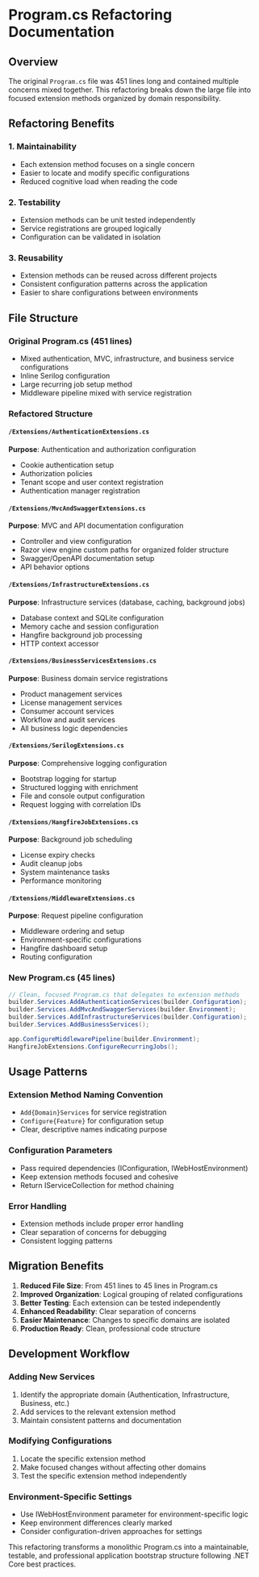 # Program.cs Refactoring Documentation

## Overview
The original `Program.cs` file was 451 lines long and contained multiple concerns mixed together. This refactoring breaks down the large file into focused extension methods organized by domain responsibility.

## Refactoring Benefits

### 1. **Maintainability**
- Each extension method focuses on a single concern
- Easier to locate and modify specific configurations
- Reduced cognitive load when reading the code

### 2. **Testability**
- Extension methods can be unit tested independently
- Service registrations are grouped logically
- Configuration can be validated in isolation

### 3. **Reusability**
- Extension methods can be reused across different projects
- Consistent configuration patterns across the application
- Easier to share configurations between environments

## File Structure

### Original Program.cs (451 lines)
- Mixed authentication, MVC, infrastructure, and business service configurations
- Inline Serilog configuration
- Large recurring job setup method
- Middleware pipeline mixed with service registration

### Refactored Structure

#### `/Extensions/AuthenticationExtensions.cs`
**Purpose**: Authentication and authorization configuration
- Cookie authentication setup
- Authorization policies
- Tenant scope and user context registration
- Authentication manager registration

#### `/Extensions/MvcAndSwaggerExtensions.cs`
**Purpose**: MVC and API documentation configuration
- Controller and view configuration
- Razor view engine custom paths for organized folder structure
- Swagger/OpenAPI documentation setup
- API behavior options

#### `/Extensions/InfrastructureExtensions.cs`
**Purpose**: Infrastructure services (database, caching, background jobs)
- Database context and SQLite configuration
- Memory cache and session configuration
- Hangfire background job processing
- HTTP context accessor

#### `/Extensions/BusinessServicesExtensions.cs`
**Purpose**: Business domain service registrations
- Product management services
- License management services
- Consumer account services
- Workflow and audit services
- All business logic dependencies

#### `/Extensions/SerilogExtensions.cs`
**Purpose**: Comprehensive logging configuration
- Bootstrap logging for startup
- Structured logging with enrichment
- File and console output configuration
- Request logging with correlation IDs

#### `/Extensions/HangfireJobExtensions.cs`
**Purpose**: Background job scheduling
- License expiry checks
- Audit cleanup jobs
- System maintenance tasks
- Performance monitoring

#### `/Extensions/MiddlewareExtensions.cs`
**Purpose**: Request pipeline configuration
- Middleware ordering and setup
- Environment-specific configurations
- Hangfire dashboard setup
- Routing configuration

### New Program.cs (45 lines)
```csharp
// Clean, focused Program.cs that delegates to extension methods
builder.Services.AddAuthenticationServices(builder.Configuration);
builder.Services.AddMvcAndSwaggerServices(builder.Environment);
builder.Services.AddInfrastructureServices(builder.Configuration);
builder.Services.AddBusinessServices();

app.ConfigureMiddlewarePipeline(builder.Environment);
HangfireJobExtensions.ConfigureRecurringJobs();
```

## Usage Patterns

### Extension Method Naming Convention
- `Add{Domain}Services` for service registration
- `Configure{Feature}` for configuration setup
- Clear, descriptive names indicating purpose

### Configuration Parameters
- Pass required dependencies (IConfiguration, IWebHostEnvironment)
- Keep extension methods focused and cohesive
- Return IServiceCollection for method chaining

### Error Handling
- Extension methods include proper error handling
- Clear separation of concerns for debugging
- Consistent logging patterns

## Migration Benefits

1. **Reduced File Size**: From 451 lines to 45 lines in Program.cs
2. **Improved Organization**: Logical grouping of related configurations
3. **Better Testing**: Each extension can be tested independently
4. **Enhanced Readability**: Clear separation of concerns
5. **Easier Maintenance**: Changes to specific domains are isolated
6. **Production Ready**: Clean, professional code structure

## Development Workflow

### Adding New Services
1. Identify the appropriate domain (Authentication, Infrastructure, Business, etc.)
2. Add services to the relevant extension method
3. Maintain consistent patterns and documentation

### Modifying Configurations
1. Locate the specific extension method
2. Make focused changes without affecting other domains
3. Test the specific extension method independently

### Environment-Specific Settings
- Use IWebHostEnvironment parameter for environment-specific logic
- Keep environment differences clearly marked
- Consider configuration-driven approaches for settings

This refactoring transforms a monolithic Program.cs into a maintainable, testable, and professional application bootstrap structure following .NET Core best practices.
